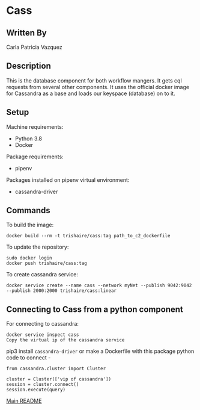 # Cass

## Written By
Carla Patricia Vazquez

## Description
This is the database component for both workflow mangers. It gets cql requests from several other components. It uses the official docker image for Cassandra as a base and loads our keyspace (database) on to it.

## Setup
Machine requirements:
* Python 3.8
* Docker

Package requirements:
* pipenv

Packages installed on pipenv virtual environment:
* cassandra-driver

## Commands

To build the image:

```
docker build --rm -t trishaire/cass:tag path_to_c2_dockerfile
```
To update the repository:
```
sudo docker login
docker push trishaire/cass:tag
```
To create cassandra service:
```
docker service create --name cass --network myNet --publish 9042:9042 --publish 2000:2000 trishaire/cass:linear
```

## Connecting to Cass from a python component

For connecting to cassandra:
```
docker service inspect cass
Copy the virtual ip of the cassandra service
```

pip3 install `cassandra-driver` or make a Dockerfile with this package
python code to connect -

```
from cassandra.cluster import Cluster

cluster = Cluster(['vip of cassandra'])
session = cluster.connect()
session.execute(query)
```

[Main README](https://github.com/CPVazquez/CS6343)
